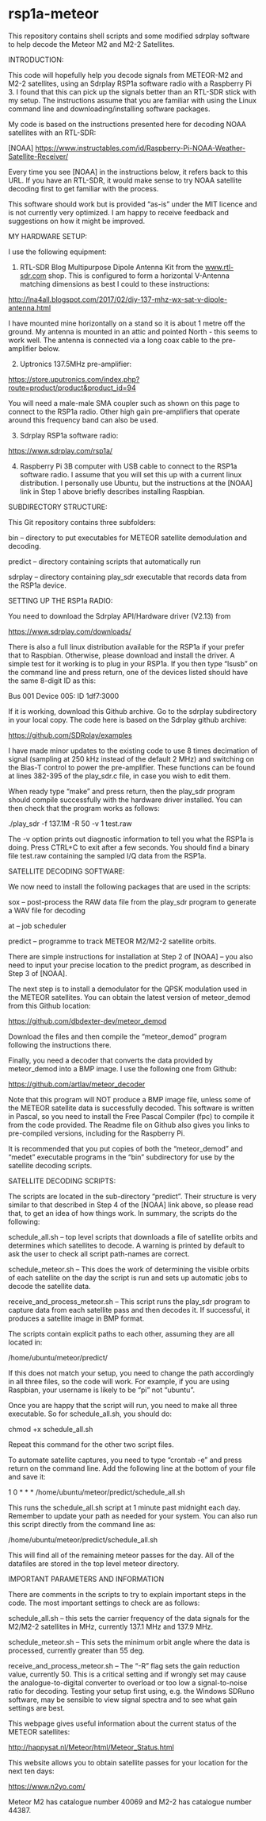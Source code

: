 # rsp1a-meteor
This repository contains shell scripts and some modified sdrplay software to help decode the Meteor M2 and M2-2 Satellites.

INTRODUCTION:

This code will hopefully help you decode signals from METEOR-M2 and M2-2 satellites, using an Sdrplay RSP1a software radio with a Raspberry Pi 3. I found that this can pick up the signals better than an RTL-SDR stick with my setup. The instructions assume that you are familiar with using the Linux command line and downloading/installing software packages.

My code is based on the instructions presented here for decoding NOAA satellites with an RTL-SDR:

[NOAA] https://www.instructables.com/id/Raspberry-Pi-NOAA-Weather-Satellite-Receiver/

Every time you see [NOAA] in the instructions below, it refers back to this URL. If you have an RTL-SDR, it would make sense to try NOAA satellite decoding first to get familiar with the process.

This software should work but is provided “as-is” under the MIT licence and is not currently very optimized. I am happy to receive feedback and suggestions on how it might be improved.

MY HARDWARE SETUP:

I use the following equipment:
1.	RTL-SDR Blog Multipurpose Dipole Antenna Kit from the www.rtl-sdr.com shop. This is configured to form a horizontal V-Antenna matching dimensions as best I could to these instructions:

 http://lna4all.blogspot.com/2017/02/diy-137-mhz-wx-sat-v-dipole-antenna.html
 
I have mounted mine horizontally on a stand so it is about 1 metre off the ground. My antenna is mounted in an attic and pointed North - this seems to work well. The antenna is connected via a long coax cable to the pre-amplifier below.

2.	Uptronics 137.5MHz pre-amplifier:

https://store.uputronics.com/index.php?route=product/product&product_id=94

You will need a male-male SMA coupler such as shown on this page to connect to the RSP1a radio. Other high gain pre-amplifiers that operate around this frequency band can also be used.

3.	Sdrplay RSP1a software radio:

https://www.sdrplay.com/rsp1a/

4.	Raspberry Pi 3B computer with USB cable to connect to the RSP1a software radio. I assume that you will set this up with a current linux distribution. I personally use Ubuntu, but the instructions at the [NOAA] link in Step 1 above briefly describes installing Raspbian.

SUBDIRECTORY STRUCTURE:

This Git repository contains three subfolders:

bin – directory to put executables for METEOR satellite demodulation and decoding.

predict – directory containing scripts that automatically run 

sdrplay – directory containing play_sdr executable that records data from the RSP1a device.

SETTING UP THE RSP1a RADIO:

You need to download the Sdrplay API/Hardware driver (V2.13) from

https://www.sdrplay.com/downloads/

There is also a full linux distribution available for the RSP1a if your prefer that to Raspbian. Otherwise, please download and install the driver. A simple test for it working is to plug in your RSP1a. If you then type “lsusb” on the command line and press return, one of the devices listed should have the same 8-digit ID as this:

Bus 001 Device 005: ID 1df7:3000

If it is working, download this Github archive. Go to the sdrplay subdirectory in your local copy. The code here is based on the Sdrplay github archive:

https://github.com/SDRplay/examples

I have made minor updates to the existing code to use 8 times decimation of signal (sampling at 250 kHz instead of the default 2 MHz) and switching on the Bias-T control to power the pre-amplifier. These functions can be found at lines 382-395 of the play_sdr.c file, in case you wish to edit them.

When ready type “make” and press return, then the play_sdr program should compile successfully with the hardware driver installed. You can then check that the program works as follows:

./play_sdr -f 137.1M -R 50 -v 1 test.raw

The -v option prints out diagnostic information to tell you what the RSP1a is doing. Press CTRL+C to exit after a few seconds. You should find a binary file test.raw containing the sampled I/Q data from the RSP1a.

SATELLITE DECODING SOFTWARE:

We now need to install the following packages that are used in the scripts:

sox – post-process the RAW data file from the play_sdr program to generate a WAV file for decoding

at – job scheduler 

predict – programme to track METEOR M2/M2-2 satellite orbits.

There are simple instructions for installation at Step 2 of [NOAA] – you also need to input your precise location to the predict program, as described in Step 3 of [NOAA].

The next step is to install a demodulator for the QPSK modulation used in the METEOR satellites. You can obtain the latest version of meteor_demod from this Github location:

https://github.com/dbdexter-dev/meteor_demod

Download the files and then compile the “meteor_demod” program following the instructions there.

Finally, you need a decoder that converts the data provided by meteor_demod into a BMP image. I use the following one from Github:

https://github.com/artlav/meteor_decoder

Note that this program will NOT produce a BMP image file, unless some of the METEOR satellite data is successfully decoded. This software is written in Pascal, so you need to install the Free Pascal Compiler (fpc) to compile it from the code provided. The Readme file on Github also gives you links to pre-compiled versions, including for the Raspberry Pi.

It is recommended that you put copies of both the “meteor_demod” and “medet” executable programs in the “bin” subdirectory for use by the satellite decoding scripts.

SATELLITE DECODING SCRIPTS:

The scripts are located in the sub-directory “predict”. Their structure is very similar to that described in Step 4 of the [NOAA] link above, so please read that, to get an idea of how things work. In summary, the scripts do the following:

schedule_all.sh – top level scripts that downloads a file of satellite orbits and determines which satellites to decode. A warning is printed by default to ask the user to check all script path-names are correct.

schedule_meteor.sh – This does the work of determining the visible orbits of each satellite on the day the script is run and sets up automatic jobs to decode the satellite data.

receive_and_process_meteor.sh – This script runs the play_sdr program to capture data from each satellite pass and then decodes it. If successful, it produces a satellite image in BMP format.

The scripts contain explicit paths to each other, assuming they are all located in:

/home/ubuntu/meteor/predict/

If this does not match your setup, you need to change the path accordingly in all three files, so the code will work. For example, if you are using Raspbian, your username is likely to be “pi” not “ubuntu”.

Once you are happy that the script will run, you need to make all three executable. So for schedule_all.sh, you should do:

chmod +x schedule_all.sh

Repeat this command for the other two script files.

To automate satellite captures, you need to type “crontab -e” and press return on the command line. Add the following line at the bottom of your file and save it:

1 0 * * * /home/ubuntu/meteor/predict/schedule_all.sh

This runs the schedule_all.sh script at 1 minute past midnight each day. Remember to update your path as needed for your system. You can also run this script directly from the command line as:

/home/ubuntu/meteor/predict/schedule_all.sh

This will find all of the remaining meteor passes for the day. All of the datafiles are stored in the top level meteor directory.

IMPORTANT PARAMETERS AND INFORMATION

There are comments in the scripts to try to explain important steps in the code. The most important settings to check are as follows:

schedule_all.sh – this sets the carrier frequency of the data signals for the M2/M2-2 satellites in MHz, currently 137.1 MHz and 137.9 MHz.

schedule_meteor.sh – This sets the minimum orbit angle where the data is processed, currently greater than 55 deg.

receive_and_process_meteor.sh – The “-R” flag sets the gain reduction value, currently 50. This is a critical setting and if wrongly set may cause the analogue-to-digital converter to overload or too low a signal-to-noise ratio for decoding. Testing your setup first using, e.g.  the Windows SDRuno software, may be sensible to view signal spectra and to see what gain settings are best.

This webpage gives useful information about the current status of the METEOR satellites:

http://happysat.nl/Meteor/html/Meteor_Status.html

This website allows you to obtain satellite passes for your location for the next ten days:

https://www.n2yo.com/

Meteor M2 has catalogue number 40069 and M2-2 has catalogue number 44387.
